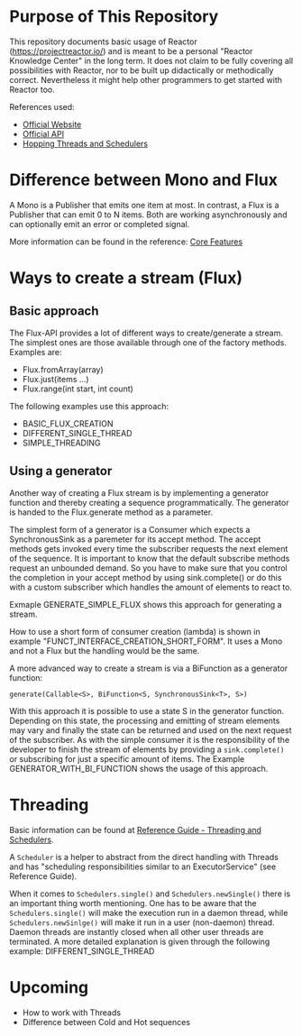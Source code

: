 # Purpose of This Repository
This repository documents basic usage of Reactor (https://projectreactor.io/) and is meant to be a personal "Reactor Knowledge Center" in the long term. It does not claim to be fully covering all possibilities with Reactor, nor to be built up didactically or methodically correct. Nevertheless it might help other programmers to get started with Reactor too. 

References used:
* [Official Website](https://projectreactor.io/)
* [Official API](https://projectreactor.io/docs/core/release/api)
* [Hopping Threads and Schedulers](https://spring.io/blog/2019/12/13/flight-of-the-flux-3-hopping-threads-and-schedulers)

# Difference between Mono and Flux

A Mono is a Publisher that emits one item at most. In contrast, a Flux is a Publisher that can emit 0 to N items. Both are working asynchronously and can optionally emit an error or completed signal.

More information can be found in the reference: 
[Core Features](https://projectreactor.io/docs/core/release/reference/#core-features)

# Ways to create a stream (Flux)

## Basic approach

The Flux-API provides a lot of different ways to create/generate a stream. The simplest ones are those available through one of the factory methods. Examples are:
* Flux.fromArray(array)
* Flux.just(items ...)
* Flux.range(int start, int count)

The following examples use this approach:
* BASIC_FLUX_CREATION
* DIFFERENT_SINGLE_THREAD
* SIMPLE_THREADING

## Using a generator

Another way of creating a Flux stream is by implementing a generator function and thereby creating a sequence programmatically. The generator is handed to the Flux.generate method as a parameter.

The simplest form of a generator is a Consumer which expects a SynchronousSink<T> as a paremeter for its accept method. The accept methods gets invoked every time the subscriber requests the next element of the sequence. It is important to know that the default subscribe methods request an unbounded demand. So you have to make sure that you control the completion in your accept method by using sink.complete() or do this with a custom subscriber which handles the amount of elements to react to.

Exmaple GENERATE_SIMPLE_FLUX shows this approach for generating a stream.

How to use a short form of consumer creation (lambda) is shown in example "FUNCT_INTERFACE_CREATION_SHORT_FORM". It uses a Mono and not a Flux but the handling would be the same.

A more advanced way to create a stream is via a BiFunction as a generator function:

`generate(Callable<S>, BiFunction<S, SynchronousSink<T>, S>) `

With this approach it is possible to use a state S in the generator function. Depending on this state, the processing and emitting of stream elements may vary and finally the state can be returned and used on the next request of the subscriber. As with the simple consumer it is the responsibility of the developer to finish the stream of elements by providing a `sink.complete()` or subscribing for just a specific amount of items.
The Example GENERATOR_WITH_BI_FUNCTION shows the usage of this approach.

# Threading

Basic information can be found at [Reference Guide - Threading and Schedulers](https://projectreactor.io/docs/core/release/reference/#schedulers). 

A `Scheduler` is a helper to abstract from the direct handling with Threads and has "scheduling responsibilities similar to an ExecutorService" (see Reference Guide).

When it comes to `Schedulers.single()` and `Schedulers.newSingle()` there is an important thing worth mentioning. One has to be aware that the `Schedulers.single()` will make the execution run in a daemon thread, while `Schedulers.newSinlge()` will make it run in a user (non-daemon) thread. Daemon threads are instantly closed when all other user threads are terminated. A more detailed explanation is given through the following example: DIFFERENT_SINGLE_THREAD


# Upcoming
* How to work with Threads
* Difference between Cold and Hot sequences